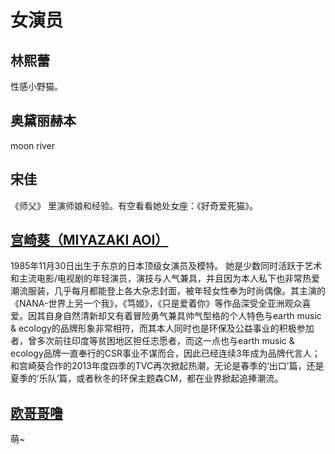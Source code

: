 # 女演员
## 林熙蕾
性感小野猫。

## 奥黛丽赫本
moon river

## 宋佳
《师父》 里演师娘和经验。有空看看她处女座：《好奇爱死猫》。

## [宫崎葵（MIYAZAKI AOI）](https://movie.douban.com/celebrity/1037138/)
1985年11月30日出生于东京的日本顶级女演员及模特。
她是少数同时活跃于艺术和主流电影/电视剧的年轻演员，演技与人气兼具，并且因为本人私下也非常热爱潮流服装，几乎每月都能登上各大杂志封面，被年轻女性奉为时尚偶像。其主演的《NANA-世界上另一个我》，《笃姬》，《只是爱着你》等作品深受全亚洲观众喜爱。因其自身自然清新却又有着冒险勇气兼具帅气型格的个人特色与earth music & ecology的品牌形象非常相符，而其本人同时也是环保及公益事业的积极参加者，曾多次前往印度等贫困地区担任志愿者，而这一点也与earth music & ecology品牌一直奉行的CSR事业不谋而合，因此已经连续3年成为品牌代言人；和宫崎葵合作的2013年度四季的TVC再次掀起热潮，无论是春季的‘出口’篇，还是夏季的‘乐队’篇，或者秋冬的环保主题森CM，都在业界掀起追捧潮流。


## [欧哥哥噜](http://space.bilibili.com/8129963#!/)
萌~